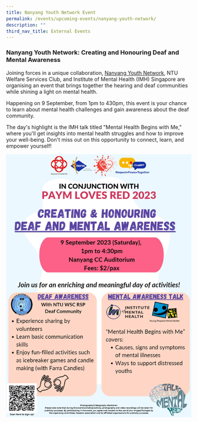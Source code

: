 ```yaml
---
title: Nanyang Youth Network Event
permalink: /events/upcoming-events/nanyang-youth-network/
description: ""
third_nav_title: External Events
---
```

### Nanyang Youth Network: Creating and Honouring Deaf and Mental Awareness
Joining forces in a unique collaboration, [Nanyang Youth Network](https://www.facebook.com/nanyangyn/posts/pfbid02LwxgDF186YYNmXNbsKUHWTjrPPEhGXQncHYoXv2nCTqhA63qQc9SX6EqPoxukWhDl?ref=embed_post), NTU Welfare Services Club, and Institute of Mental Health (IMH) Singapore are organising an event that brings together the hearing and deaf communities while shining a light on mental health.

Happening on 9 September, from 1pm to 430pm, this event is your chance to learn about mental health challenges and gain awareness about the deaf community.

The day's highlight is the IMH talk titled "Mental Health Begins with Me," where you'll get insights into mental health struggles and how to improve your well-being. Don't miss out on this opportunity to connect, learn, and empower yourself!

![](/images/367397641_719709036835013_6888296456111871762_n.jpg)